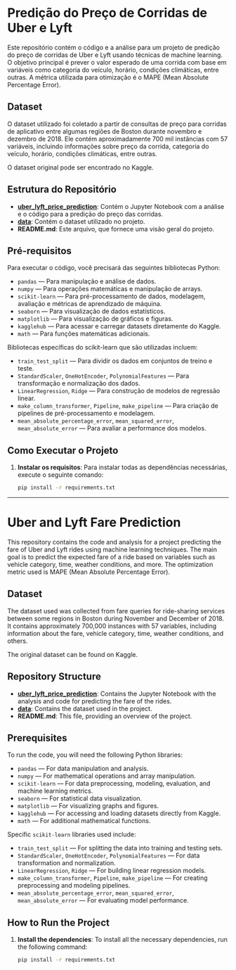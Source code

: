 # Predição do Preço de Corridas de Uber e Lyft 

Este repositório contém o código e a análise para um projeto de predição do preço de corridas de Uber e Lyft usando técnicas de machine learning. O objetivo principal é prever o valor esperado de uma corrida com base em variáveis como categoria do veículo, horário, condições climáticas, entre outras. A métrica utilizada para otimização é o MAPE (Mean Absolute Percentage Error).

## Dataset

O dataset utilizado foi coletado a partir de consultas de preço para corridas de aplicativo entre algumas regiões de Boston durante novembro e dezembro de 2018. Ele contém aproximadamente 700 mil instâncias com 57 variáveis, incluindo informações sobre preço da corrida, categoria do veículo, horário, condições climáticas, entre outras.

O dataset original pode ser encontrado no Kaggle.

## Estrutura do Repositório

- **[uber_lyft_price_prediction](https://github.com/erikmilesi/uber_lyft_price_prediction/blob/main/uber_lyft_price_prediction.ipynb)**: Contém o Jupyter Notebook com a análise e o código para a predição do preço das corridas.
- **[data](https://www.kaggle.com/datasets/ravi72munde/uber-lyft-cab-prices?sort=votes&select=cab_rides.csv)**: Contém o dataset utilizado no projeto.
- **README.md**: Este arquivo, que fornece uma visão geral do projeto.

## Pré-requisitos

Para executar o código, você precisará das seguintes bibliotecas Python:

- `pandas` — Para manipulação e análise de dados.
- `numpy` — Para operações matemáticas e manipulação de arrays.
- `scikit-learn` — Para pré-processamento de dados, modelagem, avaliação e métricas de aprendizado de máquina.
- `seaborn` — Para visualização de dados estatísticos.
- `matplotlib` — Para visualização de gráficos e figuras.
- `kagglehub` — Para acessar e carregar datasets diretamente do Kaggle.
- `math` — Para funções matemáticas adicionais.
  
Bibliotecas específicas do scikit-learn que são utilizadas incluem:

- `train_test_split` — Para dividir os dados em conjuntos de treino e teste.
- `StandardScaler`, `OneHotEncoder`, `PolynomialFeatures` — Para transformação e normalização dos dados.
- `LinearRegression`, `Ridge` — Para construção de modelos de regressão linear.
- `make_column_transformer`, `Pipeline`, `make_pipeline` — Para criação de pipelines de pré-processamento e modelagem.
- `mean_absolute_percentage_error`, `mean_squared_error`, `mean_absolute_error` — Para avaliar a performance dos modelos.

## Como Executar o Projeto

1. **Instalar os requisitos**:
   Para instalar todas as dependências necessárias, execute o seguinte comando:

   ```bash
   pip install -r requirements.txt


---

# Uber and Lyft Fare Prediction

This repository contains the code and analysis for a project predicting the fare of Uber and Lyft rides using machine learning techniques. The main goal is to predict the expected fare of a ride based on variables such as vehicle category, time, weather conditions, and more. The optimization metric used is MAPE (Mean Absolute Percentage Error).

## Dataset

The dataset used was collected from fare queries for ride-sharing services between some regions in Boston during November and December of 2018. It contains approximately 700,000 instances with 57 variables, including information about the fare, vehicle category, time, weather conditions, and others.

The original dataset can be found on Kaggle.

## Repository Structure

- **[uber_lyft_price_prediction](https://github.com/erikmilesi/uber_lyft_price_prediction/blob/main/uber_lyft_price_prediction.ipynb)**: Contains the Jupyter Notebook with the analysis and code for predicting the fare of the rides.
- **[data](https://www.kaggle.com/datasets/ravi72munde/uber-lyft-cab-prices?sort=votes&select=cab_rides.csv)**: Contains the dataset used in the project.
- **README.md**: This file, providing an overview of the project.

## Prerequisites

To run the code, you will need the following Python libraries:

- `pandas` — For data manipulation and analysis.
- `numpy` — For mathematical operations and array manipulation.
- `scikit-learn` — For data preprocessing, modeling, evaluation, and machine learning metrics.
- `seaborn` — For statistical data visualization.
- `matplotlib` — For visualizing graphs and figures.
- `kagglehub` — For accessing and loading datasets directly from Kaggle.
- `math` — For additional mathematical functions.
  
Specific `scikit-learn` libraries used include:

- `train_test_split` — For splitting the data into training and testing sets.
- `StandardScaler`, `OneHotEncoder`, `PolynomialFeatures` — For data transformation and normalization.
- `LinearRegression`, `Ridge` — For building linear regression models.
- `make_column_transformer`, `Pipeline`, `make_pipeline` — For creating preprocessing and modeling pipelines.
- `mean_absolute_percentage_error`, `mean_squared_error`, `mean_absolute_error` — For evaluating model performance.

## How to Run the Project

1. **Install the dependencies**:
   To install all the necessary dependencies, run the following command:

   ```bash
   pip install -r requirements.txt
